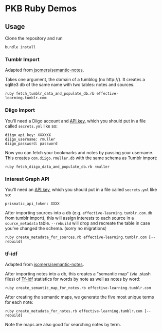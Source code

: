 # PKB Ruby Demos

## Usage

Clone the repository and run

```
bundle install
```

### Tumblr Import

Adapted from
[jsomers/semantic-notes](https://github.com/jsomers/semantic-notes).

Takes one argument, the domain of a tumblog (no http://). It creates a
sqlite3 db of the same name with two tables: notes and sources.

```
ruby fetch_tumblr_data_and_populate_db.rb effective-learning.tumblr.com
```

### Diigo Import

You'll need a Diigo account and [API key](https://www.diigo.com/api_dev/docs),
which you should put in a file called `secrets.yml` like so:

```
diigo_api_key: XXXXXX
diigo_username: rmuller
diigo_password: password
```

Now you can fetch your bookmarks and notes by passing your username.
This creates `com.diigo.rmuller.db` with the same schema as Tumblr
import:

```
ruby fetch_diigo_data_and_populate_db.rb rmuller
```

### Interest Graph API

You'll need an [API key](http://interest-graph.getprismatic.com/),
which you should put in a file called `secrets.yml` like so:

```
prismatic_api_token: XXXX
```

After importing sources into a db (e.g.
`effective-learning.tumblr.com.db` from tumblr import), this will assign
interests to each source in a `source_metadata` table. `--rebuild` will
drop and recreate the table in case you've changed the schema. (sorry no
migrations)

```
ruby create_metadata_for_sources.rb effective-learning.tumblr.com [--rebuild]
```

### tf-idf

Adapted from
[jsomers/semantic-notes](https://github.com/jsomers/semantic-notes).

After importing notes into a db, this creates a "semantic map" (via
.stash files) of [Tf-idf](http://en.wikipedia.org/wiki/Tf%E2%80%93idf)
statistics for words by note as well as notes by word:

```
ruby create_semantic_map_for_notes.rb effective-learning.tumblr.com
```

After creating the semantic maps, we generate the five most unique terms
for each note:

```
ruby create_metadata_for_notes.rb effective-learning.tumblr.com [--rebuild]
```

Note the maps are also good for searching notes by term.

